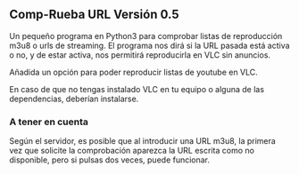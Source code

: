 ## Comp-Rueba URL Versión 0.5

Un pequeño programa en Python3 para comprobar listas de reproducción m3u8 o urls de streaming. El programa nos dirá si la URL pasada está activa o no, y de estar activa, nos permitirá reproducirla en VLC sin anuncios.

Añadida un opción para poder reproducir listas de youtube en VLC.

En caso de que no tengas instalado VLC en tu equipo o alguna de las dependencias, deberían instalarse.

### A tener en cuenta

Según el servidor, es posible que al introducir una URL m3u8, la primera vez que solicite la comprobación aparezca la URL escrita como no disponible, pero si pulsas dos veces, puede funcionar.